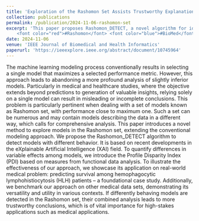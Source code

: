 ```yaml
---
title: 'Exploration of the Rashomon Set Assists Trustworthy Explanations for Medical Data'
collection: publications
permalink: /publication/2024-11-06-rashomon-set
excerpt: 'This paper proposes Rashomon_DETECT, a novel algorithm for identifying behaviorally distinct models within the Rashomon set, addressing limitations of conventional single-model selection in high-stakes domains like medicine. By introducing the Profile Disparity Index (PDI) and leveraging XAI techniques, the method enables deeper analysis of model variability, enhancing trustworthiness and interpretability in predictive modeling.
	<font color="red">#Rashomon</font> <font color="blue">#BioMed</font>'
date: 2024-11-06
venue: 'IEEE Journal of Biomedical and Health Informatics'
paperurl: 'https://ieeexplore.ieee.org/abstract/document/10745964'
---
```


The machine learning modeling process conventionally results in selecting a single model that maximizes a selected performance metric. However, this approach leads to abandoning a more profound analysis of slightly inferior models. Particularly in medical and healthcare studies, where the objective extends beyond predictions to generation of valuable insights, relying solely on a single model can result in misleading or incomplete conclusions. This problem is particularly pertinent when dealing with a set of models known as Rashomon set, with performance close to maximum one. Such a set can be numerous and may contain models describing the data in a different way, which calls for comprehensive analysis. This paper introduces a novel method to explore models in the Rashomon set, extending the conventional modeling approach. We propose the Rashomon_DETECT algorithm to detect models with different behavior. It is based on recent developments in the eXplainable Artificial Intelligence (XAI) field. To quantify differences in variable effects among models, we introduce the Profile Disparity Index (PDI) based on measures from functional data analysis. To illustrate the effectiveness of our approach, we showcase its application on real-world medical problem: predicting survival among hemophagocytic lymphohistiocytosis (HLH) patients – a foundational case study. Additionally, we benchmark our approach on other medical data sets, demonstrating its versatility and utility in various contexts. If differently behaving models are detected in the Rashomon set, their combined analysis leads to more trustworthy conclusions, which is of vital importance for high-stakes applications such as medical applications.
